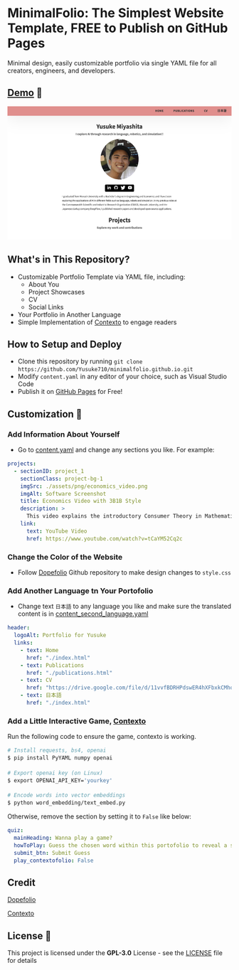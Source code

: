 # MinimalFolio: The Simplest Website Template, FREE to Publish on GitHub Pages

Minimal design, easily customizable portfolio via single YAML file for all creators, engineers, and developers.

## [Demo](https://yusuke710.github.io/minimalfolio.github.io/) 🔗
<a href="https://yusuke710.github.io/minimalfolio.github.io/" target="_blank">
  <img src="assets/png/MinimalFolio.png" alt="image" height="300">
</a>

## What's in This Repository?
- Customizable Portfolio Template via YAML file, including:
  - About You
  - Project Showcases
  - CV
  - Social Links
- Your Portfolio in Another Language
- Simple Implementation of [Contexto](https://contexto.me/) to engage readers

## How to Setup and Deploy
- Clone this repository by running `git clone https://github.com/Yusuke710/minimalfolio.github.io.git`
- Modify `content.yaml` in any editor of your choice, such as Visual Studio Code
- Publish it on [GitHub Pages](https://docs.github.com/en/pages/getting-started-with-github-pages/creating-a-github-pages-site) for Free!

## Customization 🔧

### Add Information About Yourself
- Go to [content.yaml](content.yaml) and change any sections you like. For example:

```yaml
projects:
  - sectionID: project_1
    sectionClass: project-bg-1
    imgSrc: ./assets/png/economics_video.png
    imgAlt: Software Screenshot
    title: Economics Video with 3B1B Style
    description: >
      This video explains the introductory Consumer Theory in Mathematical Economics, specifically the "Existence of a Utility Function Representing Preference Relation."
    link: 
      text: YouTube Video
      href: https://www.youtube.com/watch?v=tCaYM52Cq2c

```

### Change the Color of the Website
- Follow [Dopefolio](https://github.com/rammcodes/Dopefolio) Github repository to make design changes to `style.css`

### Add Another Language tn Your Portofolio
- Change text `日本語` to any language you like and make sure the translated content is in [content_second_language.yaml](content_second_language.yaml)
```yaml
header:
  logoAlt: Portfolio for Yusuke
  links:
    - text: Home
      href: "./index.html"
    - text: Publications
      href: "./publications.html"
    - text: CV
      href: "https://drive.google.com/file/d/11vvfBDRHPdswER4hXFbxkCMhqUoMKDzq/view?usp=sharing"
    - text: 日本語
      href: "./index.html"
```

### Add a Little Interactive Game, [Contexto](https://contexto.me/)
Run the following code to ensure the game, contexto is working. 
```bash
# Install requests, bs4, openai
$ pip install PyYAML numpy openai

# Export openai key (on Linux)
$ export OPENAI_API_KEY='yourkey'

# Encode words into vector embeddings
$ python word_embedding/text_embed.py
```

Otherwise, remove the section by setting it to `False` like below:

```yaml
quiz:
  mainHeading: Wanna play a game?
  howToPlay: Guess the chosen word within this portofolio to reveal a secret!!
  submit_btn: Submit Guess
  play_contextofolio: False
```

## Credit
[Dopefolio](https://github.com/rammcodes/Dopefolio) <br>

[Contexto](https://contexto.me/) 

## License 📄

This project is licensed under the  **GPL-3.0** License - see the [LICENSE](LICENSE) file for details

